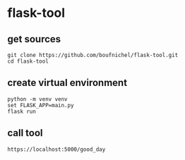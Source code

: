 # flask-tool

## get sources

```
git clone https://github.com/boufnichel/flask-tool.git
cd flask-tool
```

## create virtual environment

```
python -m venv venv
set FLASK_APP=main.py
flask run
```

## call tool

```
https://localhost:5000/good_day
```